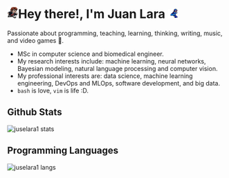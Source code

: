 # <img align="left" alt="tim" width="5%" src="img/tim.gif"> Hey there!, I'm Juan Lara <img alt="rock" width="5%" src="img/rockman.gif">

Passionate about programming, teaching, learning, thinking, writing, music, and video games 🤔.

* MSc in computer science and biomedical engineer.
* My research interests include: machine learning, neural networks, Bayesian modeling, natural language processing and computer vision.
* My professional interests are: data science, machine learning engineering, DevOps and MLOps, software development, and big data.
* `bash` is love, `vim` is life :D.

## Github Stats

<img alt="juselara1 stats" src="https://github-readme-stats.vercel.app/api?username=juselara1&show_icons=true&hide_border=true&count_private=true&theme=gruvbox&hide_title=true">

## Programming Languages

<img alt="juselara1 langs" src="https://github-readme-stats.vercel.app/api/top-langs/?username=juselara1&theme=gruvbox&hide_title=true&hide_border=true&count_private=true">
